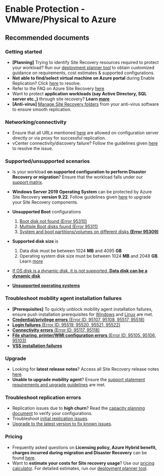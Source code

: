<properties
	pageTitle="Site Recovery (VMware to Azure)/Enable Protection"
	description="Site Recovery (VMware to Azure)/Common issues during Enable Protection"
	service="microsoft.recoveryservices"
	resource="vaults"
	authors="Rajeswari-Mamilla"
	displayOrder=""
	selfHelpType="generic"
	supportTopicIds="32536405"
	resourceTags=""
	productPesIds="16370"
	cloudEnvironments="public"
	articleId="76736774-887b-41c7-97ab-4463cd31a739"
/>

# Enable Protection - VMware/Physical to Azure

## **Recommended documents**

### Getting started

* **[Planning]** Trying to identify Site Recovery resources required to protect your workload? Run our [deployment planner tool](https://aka.ms/siterecovery_deployment_planner) to obtain customized guidance on requirements, cost estimates & supported configurations.
* **Not able to find/select virtual machine on Azure portal** during Enable Replication? Click [here](https://aka.ms/doc-plugin-VM-not-showing) to resolve.
* Refer to the FAQ on Azure Site Recovery [here](https://aka.ms/asr_v2a_faq)
* Want to protect **application workloads (say Active Directory, SQL server etc.,)** through site recovery? **Learn [more](https://aka.ms/asr_workload)** 
* **[Anti-virus]** [Manage Site Recovery folders](https://aka.ms/asr_antivirus_exclusion) from your anti-virus software to ensure smooth replication.

### Networking/connectivity

* Ensure that all URLs mentioned [here](https://aka.ms/asr_CS_prereq) are allowed on configuration server directly or via proxy for successful replication.
* vCenter connectivity/discovery failure? Follow the guidelines given [here](https://aka.ms/asr_v2a_vcenter_discovery_troubleshoot) to resolve the issue.

### Supported/unsupported scenarios

* Is your workload **on supported configuration to perform Disaster Recovery or migration**? Ensure that the workload falls under our [support matrix](https://aka.ms/asr_v2a_support_matrix).

* **Windows Server 2019 Operating System** can be protected by Azure Site Recovery **version 9.22**. Follow guidelines given [here](https://aka.ms/asr_vmware_upgrades) to upgrade your Site Recovery components.
* **Unsupported Boot** configurations
    1. [Boot disk not found (Error 95310)](https://aka.ms/asr_boot_failures)
    2. [Multiple Boot disks found (Error 95311)](https://aka.ms/asr_boot_failures)
    3. [System and boot partitions/volumes on different disks **(Error 95309)**](https://aka.ms/asr_boot_failures)

* **Supported disk size** is
    1. Data disk must be between 1024 **MB** and 4095 **GB**
    2. Operating system disk size must be between 1024 **MB** and 2048 **GB**. Learn [more](https://docs.microsoft.com/azure/site-recovery/vmware-physical-azure-support-matrix#azure-vm-requirements)
* [If OS disk is a dynamic disk, it is not supported. **Data disk can be  a dynamic disk**](https://docs.microsoft.com/azure/site-recovery/vmware-physical-azure-support-matrix#storage)
* [**Unsupported operating systems**](https://aka.ms/ASR_unsupported_OS)

### Troubleshoot mobility agent installation failures

* **[Prerequisites]** To quickly unblock mobility agent installation failures, ensure push installation prerequisites for [Windows](https://docs.microsoft.com/azure/site-recovery/vmware-azure-install-mobility-service#prepare-for-a-push-installation-on-a-windows-computer) and [Linux](https://docs.microsoft.com/azure/site-recovery/vmware-azure-install-mobility-service#prepare-for-a-push-installation-on-a-linux-server) are met.
* [**Credential/privilege errors** (Error ID: 95107, 95108, 95517, 95518)](https://aka.ms/installation_credential_failures)
* [**Login failures** (Error ID: 95519, 95520, 95521, 95522)](https://aka.ms/installation_login_failures)
* [**Connectivity errors** (Error ID: 95117, 95118)](https://aka.ms/installation_connectivity_failures)
* [**File sharing, printer/WMI configuration errors** (Error ID: 95105, 95106, 95103)](https://aka.ms/installation_File_printer_failures)
* [**VSS installation failures**](https://aka.ms/asr_vss_installation_failures)

### Upgrade

* Looking for **latest release notes**? Access all Site Recovery release notes [here](https://aka.ms/asr_update_rollups).
* **Unable to upgrade mobility agent**? Ensure the [support statement requirements and upgrade guidelines](https://aka.ms/asr_how_to_upgrade) are met.

### Troubleshoot replication errors

* Replication issues due to **high churn**? Read the [capacity planning document](https://docs.microsoft.com/azure/site-recovery/site-recovery-plan-capacity-vmware#capacity-considerations) to verify your configurations.
* Troubleshoot [initial replication issues](https://docs.microsoft.com/azure/site-recovery/vmware-azure-troubleshoot-replication).
* [Upgrade to the latest version to fix known issues](https://aka.ms/asr_vmware_upgrades).

### Pricing

* Frequently asked questions on **Licensing policy, Azure Hybrid benefit, charges incurred during migration and Disaster Recovery** can be found [here](https://aka.ms/asr_pricing).
* Want to **estimate your costs for Site recovery usage**? Use our [pricing calculator](https://aka.ms/asr_pricing_calculator). For detailed estimates, run our [deployment planner tool](https://aka.ms/siterecovery_deployment_planner).